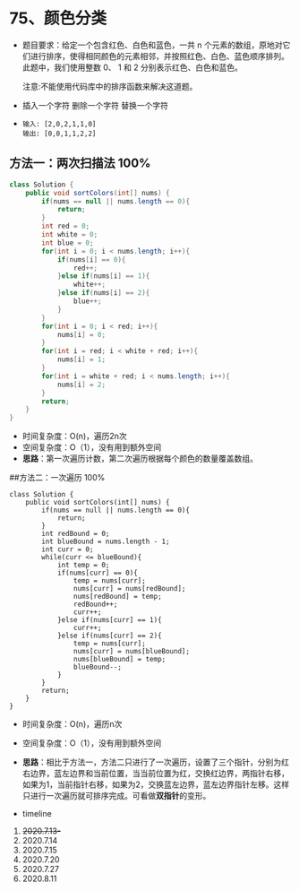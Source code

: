 # 75、颜色分类

- 题目要求：给定一个包含红色、白色和蓝色，一共 n 个元素的数组，原地对它们进行排序，使得相同颜色的元素相邻，并按照红色、白色、蓝色顺序排列。此题中，我们使用整数 0、 1 和 2 分别表示红色、白色和蓝色。

  注意:不能使用代码库中的排序函数来解决这道题。

- 插入一个字符
  删除一个字符
  替换一个字符

  

- ```
  输入: [2,0,2,1,1,0]
  输出: [0,0,1,1,2,2]
  ```





## 方法一：两次扫描法 100%

```java
class Solution {
    public void sortColors(int[] nums) {
        if(nums == null || nums.length == 0){
            return;
        }
        int red = 0;
        int white = 0;
        int blue = 0;
        for(int i = 0; i < nums.length; i++){
            if(nums[i] == 0){
                red++;
            }else if(nums[i] == 1){
                white++;
            }else if(nums[i] == 2){
                blue++;
            }
        }
        for(int i = 0; i < red; i++){
            nums[i] = 0;
        }
        for(int i = red; i < white + red; i++){
            nums[i] = 1;
        }
        for(int i = white + red; i < nums.length; i++){
            nums[i] = 2;
        }
        return;
    }
}
```

- 时间复杂度：O(n)，遍历2n次
- 空间复杂度：O（1），没有用到额外空间
- **思路**：第一次遍历计数，第二次遍历根据每个颜色的数量覆盖数组。



##方法二：一次遍历 100%

```
class Solution {
    public void sortColors(int[] nums) {
        if(nums == null || nums.length == 0){
            return;
        }
        int redBound = 0;
        int blueBound = nums.length - 1;
        int curr = 0;
        while(curr <= blueBound){
            int temp = 0;
            if(nums[curr] == 0){
                temp = nums[curr];
                nums[curr] = nums[redBound];
                nums[redBound] = temp;
                redBound++;
                curr++;
            }else if(nums[curr] == 1){
                curr++;
            }else if(nums[curr] == 2){
                temp = nums[curr];
                nums[curr] = nums[blueBound];
                nums[blueBound] = temp;
                blueBound--;
            }
        }
        return;
    }
}
```

- 时间复杂度：O(n)，遍历n次
- 空间复杂度：O（1），没有用到额外空间
- **思路**：相比于方法一，方法二只进行了一次遍历，设置了三个指针，分别为红右边界，蓝左边界和当前位置，当当前位置为红，交换红边界，两指针右移，如果为1，当前指针右移，如果为2，交换蓝左边界，蓝左边界指针左移。这样只进行一次遍历就可排序完成。可看做**双指针**的变形。



- timeline

1. ~~2020.7.13-~~
2. 2020.7.14
3. 2020.7.15
4. 2020.7.20
5. 2020.7.27
6. 2020.8.11